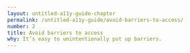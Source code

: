 ```yaml
---
layout: untitled-a11y-guide-chapter
permalink: /untitled-a11y-guide/avoid-barriers-to-access/
number: 2
title: Avoid barriers to access
why: It’s easy to unintentionally put up barriers.
---
```


